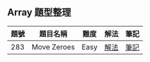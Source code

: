 ## Array 題型整理

| 題號 | 題目名稱 | 難度 | 解法 | 筆記 |
|------|----------|------|------|------|
| 283 | Move Zeroes | Easy | [解法](283_move_zeroes/solution.go) | [筆記](283_move_zeroes/README.md) |
